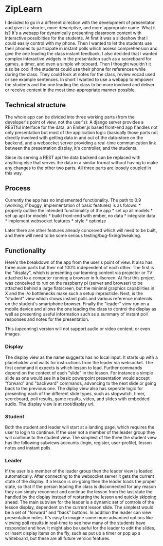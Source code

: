 # ZipLearn #
I decided to go in a different direction with the development of presentator and give it a shorter, more descriptive, and more appropriate name. What it is? It's a webapp for dynamically presenting classroom content with interactive possiblities for the students. At first it was a slideshow that I could easily control with my phone. Then I wanted to let the students use their phones to participate in instant polls which assess comprehension and give the one leading the class instant feedback. I also decided that I wanted complex interactive widgets in the presentation such as a scoreboard for games, a timer, and even a simple whiteboard. Then I thought wouldn't it also be cool if the students could use their phone for references while during the class. They could look at notes for the class, review vocad used or see example sentences. In short I wanted to use a webapp to empower the students and the one leading the class to be more involved and deliver or receive content in the most time-appropriate manner possible.

## Technical structure ##
The whole app can be divided into three working parts (from the developer's point of view, not the user's): A django server provides a RESTful interface for the data, an Ember.js based front-end app handles not only presentation but most of the application logic (basically those parts not directly involved with getting data in and out of the data-store on the backend, and a websocket server providing a real-time communication link between the presentation display, it's controller, and the students.

Since its serving a REST api the data backend can be replaced with anything else that serves the data in a similar format without having to make any changes to the other two parts. All three parts are loosely coupled in this way.

## Process ##
Currently the app has no implemented functionality. The path to 0.9 (working, if buggy, implementation of basic features) is as folows:
    * properly outline the intended functionality of the app
    * set up all models
    * set up api for models
    * build front-end with ember, no data
    * integrate data
    * implement websocket features
    * style
    * optimize

Later there are other features already conceived which will need to be built, and there will need to be some serious testing/bug-fixing/tweaking. 

## Functionality ##
Here's the breakdown of the app from the user's point of view. It also has three main parts but their not 100% independent of each other. The first is the "display", which is presenting our learning content via projector or TV attached to a computer running a browser in fullscreen. At first this project was conceived to run on the raspberry pi (server and browser) to be attached behind a large flatscreen, but the minimal graphics capabilities in X and the i/o bottlenecks make such a setup impracticle. Next, is the "student" view which shows instant polls and various reference materials on the student's smartphone browser. Finally the "leader" view run on a mobile device and allows the one leading the class to control the display as well as presenting useful information such as a summary of instant poll responses and notes for the presentation.

This (upcoming) version will not support audio or video content, or even images.

### Display ###
The display view as the name suggests has no local input. It starts up with a placeholder and waits for instructions from the leader via websocket. The first command it expects is which lesson to load. Further commands depend on the context of each "slide" in the lesson. For instance a simple slide as one would see in a basic powerpoint presentation would accept "forward" and "backward" commands, advancing to the next slide or going back to the previous one. The diplay view also has seperate logic for presenting each of the different slide types, such as stopwatch, timer, scoreboard, poll results, game results, video, and slides with embedded audio. The display view is at root/display url.

### Student ###
Both the student and leader will start at a landing page, which requires the user to login to continue. If the user not a member of the leader group they will continue to the student view. The simplest of the three the student view has the following subviews accounts (login, register, user-profile), lesson notes and instant polls.

### Leader ###
If the user is a member of the leader group then the leader view is loaded automatically. After connecting to the websocket server it gets the current state of the display. If a lesson is on-going then the leader loads the proper state, so that if the person leading the class is disconnected for any reason they can simply reconnect and continue the lesson from the last state the handled by the display instead of restarting the lesson and quickly skipping ahead. The main subview for the leader is a dynamic set of controls of the lesson display, dependent on the current lesson slide. The simplest would be a set of "forward" and "back" buttons. In addition the leader can view presentation notes. It's easy to imagine some more advanced options like viewing poll results in real-time to see how many of the students have responded and how. It might also be useful for the leader to edit the slides, or insert display items on the fly, such as put up a timer or pop up a whiteboard, but these are all future version features.
